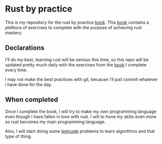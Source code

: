 # Rust by practice

This is my repository for the rust by practice [book](practice.rs). This [book](practice.rs) contains a plethora of exercises to complete with the purpose of achieving rust mastery.

## Declarations

I'll do my best, learning rust will be serious this time, so this repo will be updated pretty much daily with the exercises from the [book](practice.rs) I complete every time.

I may not make the best practices with git, because i'll just commit whatever i have done for the day.

## When completed

Once I complete the book, I will try to make my own programming language even though I have fallen in love with rust. I will to hone my skills even more so rust becomes my main programming language.

Also, I will start doing some [leetcode](leetcode.com) problems to learn algorithms and that type of thing.

